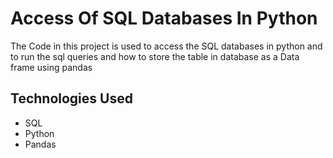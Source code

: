 # Access Of SQL Databases In Python
The Code in this project is used to access the SQL databases in python and to run the sql queries and how to store the table in database as a Data frame using pandas

## Technologies Used
* SQL
* Python
* Pandas
